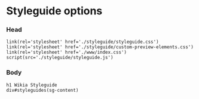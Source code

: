 # Styleguide options

### Head

    link(rel='stylesheet' href='./styleguide/styleguide.css')
    link(rel='stylesheet' href='./styleguide/custom-preview-elements.css')
    link(rel='stylesheet' href='./www/index.css')
    script(src='./styleguide/styleguide.js')

### Body

    h1 Wikia Styleguide
    div#styleguides(sg-content)
